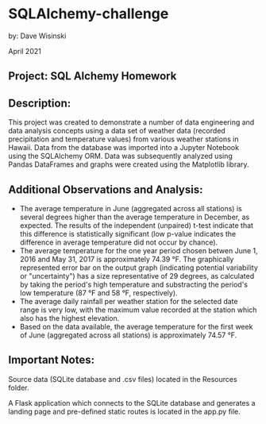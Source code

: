 # SQLAlchemy-challenge

by: Dave Wisinski

April 2021

## Project: SQL Alchemy Homework

## Description:
This project was created to demonstrate a number of data engineering and data analysis concepts using a data set of weather data (recorded precipitation and temperature values) from various weather stations in Hawaii. Data from the database was imported into a Jupyter Notebook using the SQLAlchemy ORM. Data was subsequently analyzed using Pandas DataFrames and graphs were created using the Matplotlib library.

## Additional Observations and Analysis:
- The average temperature in June (aggregated across all stations) is several degrees higher than the average temperature in December, as expected. The results of the independent (unpaired) t-test indicate that this difference is statistically significant (low p-value indicates the difference in average temperature did not occur by chance).
- The average temperature for the one year period chosen betwen June 1, 2016 and May 31, 2017 is approximately 74.39 °F. The graphically represented error bar on the output graph (indicating potential variability or "uncertainty") has a size representative of 29 degrees, as calculated by taking the period's high temperature and substracting the period's low temperature (87 °F and 58 °F, respectively).
- The average daily rainfall per weather station for the selected date range is very low, with the maximum value recorded at the station which also has the highest elevation.
- Based on the data available, the average temperature for the first week of June (aggregated across all stations) is approximately 74.57 °F.

## **Important Notes:**
Source data (SQLite database and .csv files) located in the Resources folder.

A Flask application which connects to the SQLite database and generates a landing page and pre-defined static routes is located in the app.py file.